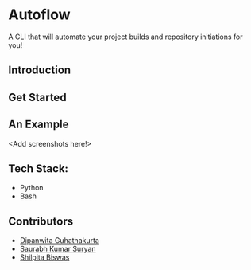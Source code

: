 # Autoflow
A CLI that will automate your project builds and repository initiations for you!

## Introduction 


## Get Started


## An Example
<Add screenshots here!>

## Tech Stack:
 - Python
 - Bash

## Contributors
 - [Dipanwita Guhathakurta](https://github.com/susiejojo)
 - [Saurabh Kumar Suryan](https://github.com/sksuryan)
 - [Shilpita Biswas](https://github.com/sh-biswas)

